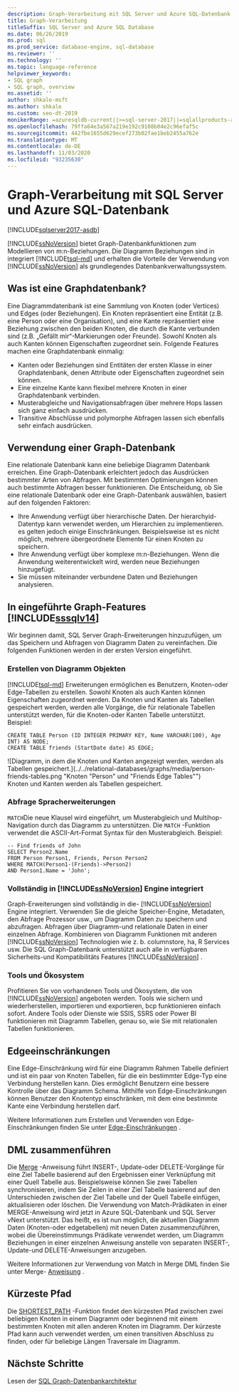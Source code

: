 ```yaml
---
description: Graph-Verarbeitung mit SQL Server und Azure SQL-Datenbank
title: Graph-Verarbeitung
titleSuffix: SQL Server and Azure SQL Database
ms.date: 06/26/2019
ms.prod: sql
ms.prod_service: database-engine, sql-database
ms.reviewer: ''
ms.technology: ''
ms.topic: language-reference
helpviewer_keywords:
- SQL graph
- SQL graph, overview
ms.assetid: ''
author: shkale-msft
ms.author: shkale
ms.custom: seo-dt-2019
monikerRange: =azuresqldb-current||>=sql-server-2017||=sqlallproducts-allversions||>=sql-server-linux-2017||=azuresqldb-mi-current
ms.openlocfilehash: 79ffa64e3a567a219e192c9108b04e2c96efaf5c
ms.sourcegitcommit: 442fbe1655d629ecef273b02fae1beb2455a762e
ms.translationtype: MT
ms.contentlocale: de-DE
ms.lasthandoff: 11/03/2020
ms.locfileid: "93235630"
---
```

# <a name="graph-processing-with-sql-server-and-azure-sql-database"></a>Graph-Verarbeitung mit SQL Server und Azure SQL-Datenbank
[!INCLUDE[sqlserver2017-asdb](../../includes/applies-to-version/sqlserver2017-asdb.md)]

[!INCLUDE[ssNoVersion](../../includes/ssnoversion-md.md)] bietet Graph-Datenbankfunktionen zum Modellieren von m:n-Beziehungen. Die Diagramm Beziehungen sind in integriert [!INCLUDE[tsql-md](../../includes/tsql-md.md)] und erhalten die Vorteile der Verwendung von [!INCLUDE[ssNoVersion](../../includes/ssnoversion-md.md)] als grundlegendes Datenbankverwaltungssystem.


## <a name="what-is-a-graph-database"></a>Was ist eine Graphdatenbank?  
Eine Diagrammdatenbank ist eine Sammlung von Knoten (oder Vertices) und Edges (oder Beziehungen). Ein Knoten repräsentiert eine Entität (z.B. eine Person oder eine Organisation), und eine Kante repräsentiert eine Beziehung zwischen den beiden Knoten, die durch die Kante verbunden sind (z.B. „Gefällt mir“-Markierungen oder Freunde). Sowohl Knoten als auch Kanten können Eigenschaften zugeordnet sein. Folgende Features machen eine Graphdatenbank einmalig:  
-    Kanten oder Beziehungen sind Entitäten der ersten Klasse in einer Graphdatenbank, denen Attribute oder Eigenschaften zugeordnet sein können. 
-    Eine einzelne Kante kann flexibel mehrere Knoten in einer Graphdatenbank verbinden.
-    Musterabgleiche und Navigationsabfragen über mehrere Hops lassen sich ganz einfach ausdrücken.
-    Transitive Abschlüsse und polymorphe Abfragen lassen sich ebenfalls sehr einfach ausdrücken.

## <a name="when-to-use-a-graph-database"></a>Verwendung einer Graph-Datenbank

Eine relationale Datenbank kann eine beliebige Diagramm Datenbank erreichen. Eine Graph-Datenbank erleichtert jedoch das Ausdrücken bestimmter Arten von Abfragen. Mit bestimmten Optimierungen können auch bestimmte Abfragen besser funktionieren. Die Entscheidung, ob Sie eine relationale Datenbank oder eine Graph-Datenbank auswählen, basiert auf den folgenden Faktoren:  
-    Ihre Anwendung verfügt über hierarchische Daten. Der hierarchyid-Datentyp kann verwendet werden, um Hierarchien zu implementieren. es gelten jedoch einige Einschränkungen. Beispielsweise ist es nicht möglich, mehrere übergeordnete Elemente für einen Knoten zu speichern.
-    Ihre Anwendung verfügt über komplexe m:n-Beziehungen. Wenn die Anwendung weiterentwickelt wird, werden neue Beziehungen hinzugefügt.
-    Sie müssen miteinander verbundene Daten und Beziehungen analysieren.

## <a name="graph-features-introduced-in-sssqlv14"></a>In eingeführte Graph-Features [!INCLUDE[sssqlv14](../../includes/sssqlv14-md.md)] 
Wir beginnen damit, SQL Server Graph-Erweiterungen hinzuzufügen, um das Speichern und Abfragen von Diagramm Daten zu vereinfachen. Die folgenden Funktionen werden in der ersten Version eingeführt. 


### <a name="create-graph-objects"></a>Erstellen von Diagramm Objekten
[!INCLUDE[tsql-md](../../includes/tsql-md.md)] Erweiterungen ermöglichen es Benutzern, Knoten-oder Edge-Tabellen zu erstellen. Sowohl Knoten als auch Kanten können Eigenschaften zugeordnet werden. Da Knoten und Kanten als Tabellen gespeichert werden, werden alle Vorgänge, die für relationale Tabellen unterstützt werden, für die Knoten-oder Kanten Tabelle unterstützt. Beispiel:  

```   
CREATE TABLE Person (ID INTEGER PRIMARY KEY, Name VARCHAR(100), Age INT) AS NODE;
CREATE TABLE friends (StartDate date) AS EDGE;
```   

![Diagramm, in dem die Knoten und Kanten angezeigt werden, werden als Tabellen gespeichert.](../../relational-databases/graphs/media/person-friends-tables.png "Knoten "Person" und "Friends Edge Tables"")  
Knoten und Kanten werden als Tabellen gespeichert.  

### <a name="query-language-extensions"></a>Abfrage Spracherweiterungen  
`MATCH`Die neue Klausel wird eingeführt, um Musterabgleich und Multihop-Navigation durch das Diagramm zu unterstützen. Die `MATCH` -Funktion verwendet die ASCII-Art-Format Syntax für den Musterabgleich. Beispiel:  

```   
-- Find friends of John
SELECT Person2.Name 
FROM Person Person1, Friends, Person Person2
WHERE MATCH(Person1-(Friends)->Person2)
AND Person1.Name = 'John';
```   
 
### <a name="fully-integrated-in-ssnoversion-engine"></a>Vollständig in [!INCLUDE[ssNoVersion](../../includes/ssnoversion-md.md)] Engine integriert 
Graph-Erweiterungen sind vollständig in die- [!INCLUDE[ssNoVersion](../../includes/ssnoversion-md.md)] Engine integriert. Verwenden Sie die gleiche Speicher-Engine, Metadaten, den Abfrage Prozessor usw., um Diagramm Daten zu speichern und abzufragen. Abfragen über Diagramm-und relationale Daten in einer einzelnen Abfrage. Kombinieren von Diagramm Funktionen mit anderen [!INCLUDE[ssNoVersion](../../includes/ssnoversion-md.md)] Technologien wie z. b. columnstore, ha, R Services usw. Die SQL Graph-Datenbank unterstützt auch alle in verfügbaren Sicherheits-und Kompatibilitäts Features [!INCLUDE[ssNoVersion](../../includes/ssnoversion-md.md)] .
 
### <a name="tooling-and-ecosystem"></a>Tools und Ökosystem

Profitieren Sie von vorhandenen Tools und Ökosystem, die von [!INCLUDE[ssNoVersion](../../includes/ssnoversion-md.md)] angeboten werden. Tools wie sichern und wiederherstellen, importieren und exportieren, bcp funktionieren einfach sofort. Andere Tools oder Dienste wie SSIS, SSRS oder Power BI funktionieren mit Diagramm Tabellen, genau so, wie Sie mit relationalen Tabellen funktionieren.

## <a name="edge-constraints"></a>Edgeeinschränkungen
Eine Edge-Einschränkung wird für eine Diagramm Rahmen Tabelle definiert und ist ein paar von Knoten Tabellen, für die ein bestimmter Edge-Typ eine Verbindung herstellen kann. Dies ermöglicht Benutzern eine bessere Kontrolle über das Diagramm Schema. Mithilfe von Edge-Einschränkungen können Benutzer den Knotentyp einschränken, mit dem eine bestimmte Kante eine Verbindung herstellen darf. 

Weitere Informationen zum Erstellen und Verwenden von Edge-Einschränkungen finden Sie unter [Edge-Einschränkungen](../../relational-databases/tables/graph-edge-constraints.md) .

## <a name="merge-dml"></a>DML zusammenführen 
Die [Merge](../../t-sql/statements/merge-transact-sql.md) -Anweisung führt INSERT-, Update-oder DELETE-Vorgänge für eine Ziel Tabelle basierend auf den Ergebnissen einer Verknüpfung mit einer Quell Tabelle aus. Beispielsweise können Sie zwei Tabellen synchronisieren, indem Sie Zeilen in einer Ziel Tabelle basierend auf den Unterschieden zwischen der Ziel Tabelle und der Quell Tabelle einfügen, aktualisieren oder löschen. Die Verwendung von Match-Prädikaten in einer MERGE-Anweisung wird jetzt in Azure SQL-Datenbank und SQL Server vNext unterstützt. Das heißt, es ist nun möglich, die aktuellen Diagramm Daten (Knoten-oder edgetabellen) mit neuen Daten zusammenzuführen, wobei die Übereinstimmungs Prädikate verwendet werden, um Diagramm Beziehungen in einer einzelnen Anweisung anstelle von separaten INSERT-, Update-und DELETE-Anweisungen anzugeben.

Weitere Informationen zur Verwendung von Match in Merge DML finden Sie unter Merge- [Anweisung](../../t-sql/statements/merge-transact-sql.md) .

## <a name="shortest-path"></a>Kürzeste Pfad
Die [SHORTEST_PATH](./sql-graph-shortest-path.md) -Funktion findet den kürzesten Pfad zwischen zwei beliebigen Knoten in einem Diagramm oder beginnend mit einem bestimmten Knoten mit allen anderen Knoten im Diagramm. Der kürzeste Pfad kann auch verwendet werden, um einen transitiven Abschluss zu finden, oder für beliebige Längen Traversale im Diagramm. 

 ## <a name="next-steps"></a>Nächste Schritte  
Lesen der [SQL Graph-Datenbankarchitektur](./sql-graph-architecture.md)
   

